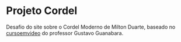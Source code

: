 # Projeto Cordel

Desafio do site sobre o Cordel Moderno de Milton Duarte, baseado no <a href="https://youtube.com/cursoemvideo" target="_blank" rel="external">cursoemvideo</a> do professor Gustavo Guanabara.
